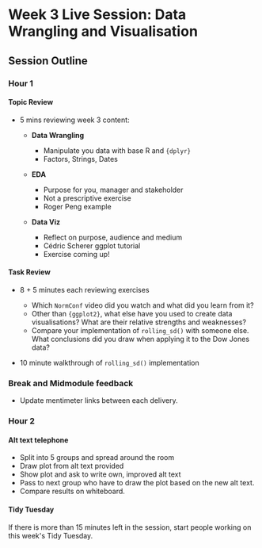 # Week 3 Live Session: Data Wrangling and Visualisation 

## Session Outline 

### Hour 1 

#### Topic Review

- 5 mins reviewing week 3 content: 

	- __Data Wrangling__
		- Manipulate you data with base R and `{dplyr}`
		- Factors, Strings, Dates

	- __EDA__
		- Purpose for you, manager and stakeholder
		- Not a prescriptive exercise
		- Roger Peng example

	- __Data Viz__
		- Reflect on purpose, audience and medium
		- Cédric Scherer ggplot tutorial
		- Exercise coming up!

#### Task Review 

- 8 + 5 minutes each reviewing exercises 

	- Which `NormConf` video did you watch and what did you learn from it? 
	- Other than `{ggplot2}`, what else have you used to create data visualisations? What are their relative strengths and weaknesses?
	- Compare your implementation of `rolling_sd()` with someone else. What conclusions did you draw when applying it to the Dow Jones data? 

- 10 minute walkthrough of `rolling_sd()` implementation


### Break and Midmodule feedback 

- Update mentimeter links between each delivery.

### Hour 2

#### Alt text telephone

- Split into 5 groups and spread around the room
- Draw plot from alt text provided 
- Show plot and ask to write own, improved alt text 
- Pass to next group who have to draw the plot based on the new alt text. 
- Compare results on whiteboard. 

#### Tidy Tuesday 

If there is more than 15 minutes left in the session, start people working on this week's Tidy Tuesday.



